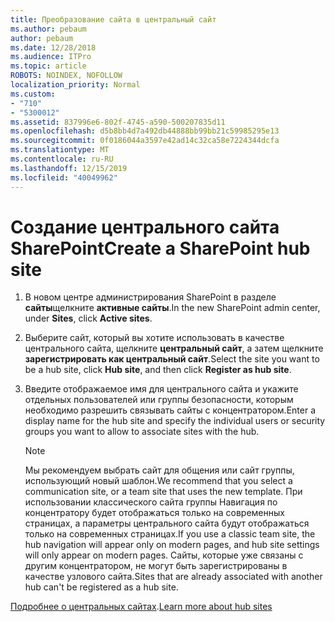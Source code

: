 ```yaml
---
title: Преобразование сайта в центральный сайт
ms.author: pebaum
author: pebaum
ms.date: 12/28/2018
ms.audience: ITPro
ms.topic: article
ROBOTS: NOINDEX, NOFOLLOW
localization_priority: Normal
ms.custom:
- "710"
- "5300012"
ms.assetid: 837996e6-802f-4745-a590-500207835d11
ms.openlocfilehash: d5b8bb4d7a492db44888bb99bb21c59985295e13
ms.sourcegitcommit: 0f0186044a3597e42ad14c32ca58e7224344dcfa
ms.translationtype: MT
ms.contentlocale: ru-RU
ms.lasthandoff: 12/15/2019
ms.locfileid: "40049962"
---
```

# <a name="create-a-sharepoint-hub-site"></a><span data-ttu-id="a0600-102">Создание центрального сайта SharePoint</span><span class="sxs-lookup"><span data-stu-id="a0600-102">Create a SharePoint hub site</span></span>

1. <span data-ttu-id="a0600-103">В новом центре администрирования SharePoint в разделе **сайты**щелкните **активные сайты**.</span><span class="sxs-lookup"><span data-stu-id="a0600-103">In the new SharePoint admin center, under **Sites**, click **Active sites**.</span></span>

2. <span data-ttu-id="a0600-104">Выберите сайт, который вы хотите использовать в качестве центрального сайта, щелкните **центральный сайт**, а затем щелкните **зарегистрировать как центральный сайт**.</span><span class="sxs-lookup"><span data-stu-id="a0600-104">Select the site you want to be a hub site, click **Hub site**, and then click **Register as hub site**.</span></span>

3. <span data-ttu-id="a0600-105">Введите отображаемое имя для центрального сайта и укажите отдельных пользователей или группы безопасности, которым необходимо разрешить связывать сайты с концентратором.</span><span class="sxs-lookup"><span data-stu-id="a0600-105">Enter a display name for the hub site and specify the individual users or security groups you want to allow to associate sites with the hub.</span></span>

    > [!NOTE]
    >  <span data-ttu-id="a0600-106">Мы рекомендуем выбрать сайт для общения или сайт группы, использующий новый шаблон.</span><span class="sxs-lookup"><span data-stu-id="a0600-106">We recommend that you select a communication site, or a team site that uses the new template.</span></span> <span data-ttu-id="a0600-107">При использовании классического сайта группы Навигация по концентратору будет отображаться только на современных страницах, а параметры центрального сайта будут отображаться только на современных страницах.</span><span class="sxs-lookup"><span data-stu-id="a0600-107">If you use a classic team site, the hub navigation will appear only on modern pages, and hub site settings will only appear on modern pages.</span></span> <span data-ttu-id="a0600-108">Сайты, которые уже связаны с другим концентратором, не могут быть зарегистрированы в качестве узлового сайта.</span><span class="sxs-lookup"><span data-stu-id="a0600-108">Sites that are already associated with another hub can't be registered as a hub site.</span></span>
  
<span data-ttu-id="a0600-109">[Подробнее о центральных сайтах](https://go.microsoft.com/fwlink/?linkid=869149).</span><span class="sxs-lookup"><span data-stu-id="a0600-109">[Learn more about hub sites](https://go.microsoft.com/fwlink/?linkid=869149)</span></span>
  